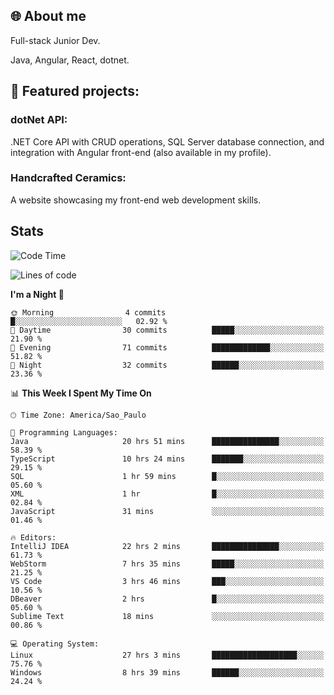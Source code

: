 ## 🌐 About me
Full-stack
Junior Dev. 

Java, Angular, React, dotnet.

## 🔧 Featured projects:
### dotNet API: 
.NET Core API with CRUD operations, SQL Server database connection, and integration with Angular front-end (also available in my profile).
### Handcrafted Ceramics: 
A website showcasing my front-end web development skills.

## Stats

<!--START_SECTION:waka-->
![Code Time](http://img.shields.io/badge/Code%20Time-154%20hrs%2036%20mins-blue)

![Lines of code](https://img.shields.io/badge/From%20Hello%20World%20I%27ve%20Written-38.8%20thousand%20lines%20of%20code-blue)

**I'm a Night 🦉** 

```text
🌞 Morning                4 commits           █░░░░░░░░░░░░░░░░░░░░░░░░   02.92 % 
🌆 Daytime                30 commits          █████░░░░░░░░░░░░░░░░░░░░   21.90 % 
🌃 Evening                71 commits          █████████████░░░░░░░░░░░░   51.82 % 
🌙 Night                  32 commits          ██████░░░░░░░░░░░░░░░░░░░   23.36 % 
```


📊 **This Week I Spent My Time On** 

```text
🕑︎ Time Zone: America/Sao_Paulo

💬 Programming Languages: 
Java                     20 hrs 51 mins      ███████████████░░░░░░░░░░   58.39 % 
TypeScript               10 hrs 24 mins      ███████░░░░░░░░░░░░░░░░░░   29.15 % 
SQL                      1 hr 59 mins        █░░░░░░░░░░░░░░░░░░░░░░░░   05.60 % 
XML                      1 hr                █░░░░░░░░░░░░░░░░░░░░░░░░   02.84 % 
JavaScript               31 mins             ░░░░░░░░░░░░░░░░░░░░░░░░░   01.46 % 

🔥 Editors: 
IntelliJ IDEA            22 hrs 2 mins       ███████████████░░░░░░░░░░   61.73 % 
WebStorm                 7 hrs 35 mins       █████░░░░░░░░░░░░░░░░░░░░   21.25 % 
VS Code                  3 hrs 46 mins       ███░░░░░░░░░░░░░░░░░░░░░░   10.56 % 
DBeaver                  2 hrs               █░░░░░░░░░░░░░░░░░░░░░░░░   05.60 % 
Sublime Text             18 mins             ░░░░░░░░░░░░░░░░░░░░░░░░░   00.86 % 

💻 Operating System: 
Linux                    27 hrs 3 mins       ███████████████████░░░░░░   75.76 % 
Windows                  8 hrs 39 mins       ██████░░░░░░░░░░░░░░░░░░░   24.24 % 
```


<!--END_SECTION:waka-->
